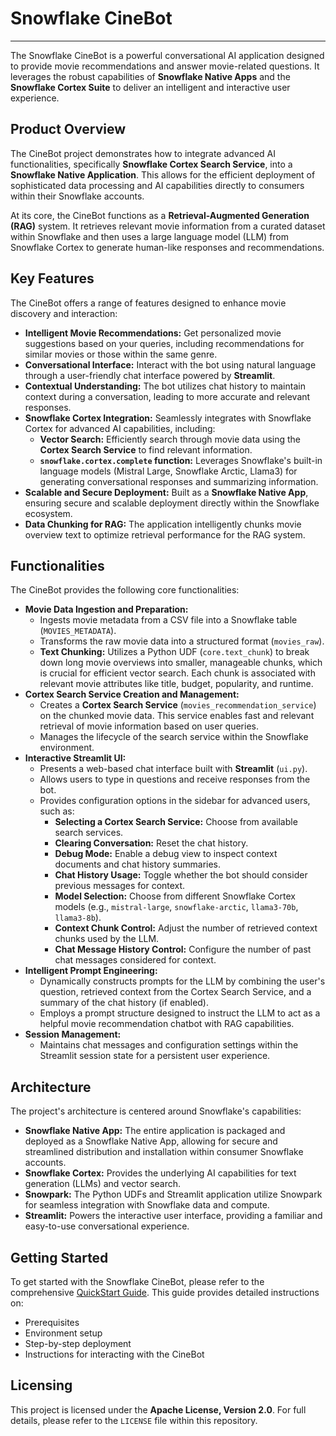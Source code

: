 # Snowflake CineBot

---

The Snowflake CineBot is a powerful conversational AI application designed to provide movie recommendations and answer movie-related questions. It leverages the robust capabilities of **Snowflake Native Apps** and the **Snowflake Cortex Suite** to deliver an intelligent and interactive user experience.

## Product Overview

The CineBot project demonstrates how to integrate advanced AI functionalities, specifically **Snowflake Cortex Search Service**, into a **Snowflake Native Application**. This allows for the efficient deployment of sophisticated data processing and AI capabilities directly to consumers within their Snowflake accounts.

At its core, the CineBot functions as a **Retrieval-Augmented Generation (RAG)** system. It retrieves relevant movie information from a curated dataset within Snowflake and then uses a large language model (LLM) from Snowflake Cortex to generate human-like responses and recommendations.

## Key Features

The CineBot offers a range of features designed to enhance movie discovery and interaction:

* **Intelligent Movie Recommendations:** Get personalized movie suggestions based on your queries, including recommendations for similar movies or those within the same genre.
* **Conversational Interface:** Interact with the bot using natural language through a user-friendly chat interface powered by **Streamlit**.
* **Contextual Understanding:** The bot utilizes chat history to maintain context during a conversation, leading to more accurate and relevant responses.
* **Snowflake Cortex Integration:** Seamlessly integrates with Snowflake Cortex for advanced AI capabilities, including:
    * **Vector Search:** Efficiently search through movie data using the **Cortex Search Service** to find relevant information.
    * **`snowflake.cortex.complete` function:** Leverages Snowflake's built-in language models (Mistral Large, Snowflake Arctic, Llama3) for generating conversational responses and summarizing information.
* **Scalable and Secure Deployment:** Built as a **Snowflake Native App**, ensuring secure and scalable deployment directly within the Snowflake ecosystem.
* **Data Chunking for RAG:** The application intelligently chunks movie overview text to optimize retrieval performance for the RAG system.

## Functionalities

The CineBot provides the following core functionalities:

* **Movie Data Ingestion and Preparation:**
    * Ingests movie metadata from a CSV file into a Snowflake table (`MOVIES_METADATA`).
    * Transforms the raw movie data into a structured format (`movies_raw`).
    * **Text Chunking:** Utilizes a Python UDF (`core.text_chunk`) to break down long movie overviews into smaller, manageable chunks, which is crucial for efficient vector search. Each chunk is associated with relevant movie attributes like title, budget, popularity, and runtime.
* **Cortex Search Service Creation and Management:**
    * Creates a **Cortex Search Service** (`movies_recommendation_service`) on the chunked movie data. This service enables fast and relevant retrieval of movie information based on user queries.
    * Manages the lifecycle of the search service within the Snowflake environment.
* **Interactive Streamlit UI:**
    * Presents a web-based chat interface built with **Streamlit** (`ui.py`).
    * Allows users to type in questions and receive responses from the bot.
    * Provides configuration options in the sidebar for advanced users, such as:
        * **Selecting a Cortex Search Service:** Choose from available search services.
        * **Clearing Conversation:** Reset the chat history.
        * **Debug Mode:** Enable a debug view to inspect context documents and chat history summaries.
        * **Chat History Usage:** Toggle whether the bot should consider previous messages for context.
        * **Model Selection:** Choose from different Snowflake Cortex models (e.g., `mistral-large`, `snowflake-arctic`, `llama3-70b`, `llama3-8b`).
        * **Context Chunk Control:** Adjust the number of retrieved context chunks used by the LLM.
        * **Chat Message History Control:** Configure the number of past chat messages considered for context.
* **Intelligent Prompt Engineering:**
    * Dynamically constructs prompts for the LLM by combining the user's question, retrieved context from the Cortex Search Service, and a summary of the chat history (if enabled).
    * Employs a prompt structure designed to instruct the LLM to act as a helpful movie recommendation chatbot with RAG capabilities.
* **Session Management:**
    * Maintains chat messages and configuration settings within the Streamlit session state for a persistent user experience.

## Architecture

The project's architecture is centered around Snowflake's capabilities:

* **Snowflake Native App:** The entire application is packaged and deployed as a Snowflake Native App, allowing for secure and streamlined distribution and installation within consumer Snowflake accounts.
* **Snowflake Cortex:** Provides the underlying AI capabilities for text generation (LLMs) and vector search.
* **Snowpark:** The Python UDFs and Streamlit application utilize Snowpark for seamless integration with Snowflake data and compute.
* **Streamlit:** Powers the interactive user interface, providing a familiar and easy-to-use conversational experience.

## Getting Started

To get started with the Snowflake CineBot, please refer to the comprehensive [QuickStart Guide](https://quickstarts.snowflake.com/guide/build-a-cinebot-with-snowflake-native-apps-and-cortex/index.html). This guide provides detailed instructions on:

* Prerequisites
* Environment setup
* Step-by-step deployment
* Instructions for interacting with the CineBot

## Licensing

This project is licensed under the **Apache License, Version 2.0**. For full details, please refer to the `LICENSE` file within this repository.


